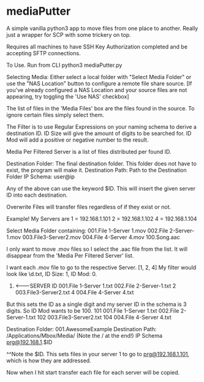 # mediaPutter
A simple vanilla python3 app to move files from one place to another. Really just a wrapper for SCP with some trickery on top.

Requires all machines to have SSH Key Authorization completed and be accepting SFTP connections. 

To Use. Run from CLI python3 mediaPutter.py

Selecting Media:
Either select a local folder with "Select Media Folder" or use the "NAS Location" button to configure a remote file share source.
[If you've already configured a NAS Location and your source files are not appearing, try toggling the 'Use NAS' checkbox]

The list of files in the 'Media Files' box are the files found in the source. To ignore certain files simply select them.

The Filter is to use Regular Expressions on your naming schema to derive a destination ID. 
ID Size will give the amount of digits to be searched for. 
ID Mod will add a positive or negative number to the result.

Media Per Filtered Server is a list of files distributed per found ID.

Destination Folder: The final destination folder. This folder does not have to exist, the program will make it.
Destination Path: Path to the Destination Folder
IP Schema: user@ip

Any of the above can use the keyword $ID. This will insert the given server ID into each destination. 

Overwrite Files will transfer files regardless of if they exist or not.

Example!
My Servers are 
1 = 192.168.1.101
2 = 192.168.1.102
4 = 192.168.1.104

Select Media Folder containing:
001.File 1-Server 1.mov
002.File 2-Server-1.mov
003.File3-Server2.mov
004.File 4-Server 4.mov
100.Song.aac

I only want to move .mov files so I select the .aac file from the list. It will disappear from the 'Media Per Filtered Server' list.

I want each .mov file to go to the respective Server. [1, 2, 4]
My filter would look like \d.txt, ID Size: 1, ID Mod: 0.

1. <---SERVER ID
    001.File 1-Server 1.txt 
    002.File 2-Server-1.txt
2
    003.File3-Server2.txt
4
    004.File 4-Server 4.txt

But this sets the ID as a single digit and my server ID in the schema is 3 digits. So ID Mod wants to be 100.
101
    001.File 1-Server 1.txt
    002.File 2-Server-1.txt
102
    003.File3-Server2.txt
104
    004.File 4-Server 4.txt

Destination Folder: 001.AwesomeExample
Destination Path: /Applications/Mbox/Media/ (Note the / at the end!)
IP Schema prg@192.168.1.$ID

^^Note the $ID. This sets files in your server 1 to go to prg@192.168.1.101, which is how they are addressed.

Now when I hit start transfer each file for each server will be copied.
